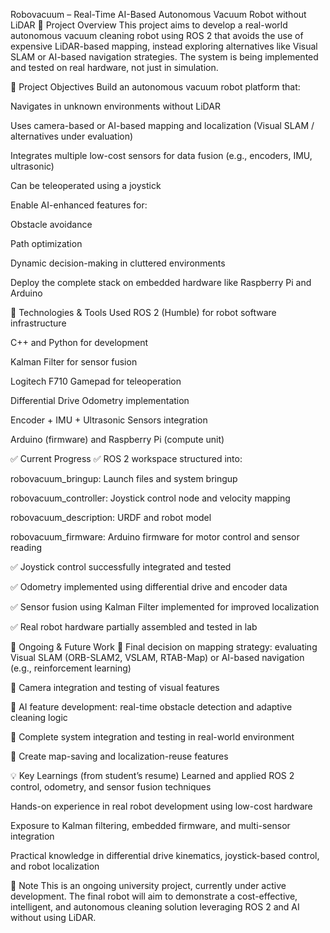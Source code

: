 Robovacuum – Real-Time AI-Based Autonomous Vacuum Robot without LiDAR
🚀 Project Overview
This project aims to develop a real-world autonomous vacuum cleaning robot using ROS 2 that avoids the use of expensive LiDAR-based mapping, instead exploring alternatives like Visual SLAM or AI-based navigation strategies. The system is being implemented and tested on real hardware, not just in simulation.

🎯 Project Objectives
Build an autonomous vacuum robot platform that:

Navigates in unknown environments without LiDAR

Uses camera-based or AI-based mapping and localization (Visual SLAM / alternatives under evaluation)

Integrates multiple low-cost sensors for data fusion (e.g., encoders, IMU, ultrasonic)

Can be teleoperated using a joystick

Enable AI-enhanced features for:

Obstacle avoidance

Path optimization

Dynamic decision-making in cluttered environments

Deploy the complete stack on embedded hardware like Raspberry Pi and Arduino

🔧 Technologies & Tools Used
ROS 2 (Humble) for robot software infrastructure

C++ and Python for development

Kalman Filter for sensor fusion

Logitech F710 Gamepad for teleoperation

Differential Drive Odometry implementation

Encoder + IMU + Ultrasonic Sensors integration

Arduino (firmware) and Raspberry Pi (compute unit)

✅ Current Progress
✅ ROS 2 workspace structured into:

robovacuum_bringup: Launch files and system bringup

robovacuum_controller: Joystick control node and velocity mapping

robovacuum_description: URDF and robot model

robovacuum_firmware: Arduino firmware for motor control and sensor reading

✅ Joystick control successfully integrated and tested

✅ Odometry implemented using differential drive and encoder data

✅ Sensor fusion using Kalman Filter implemented for improved localization

✅ Real robot hardware partially assembled and tested in lab

🚧 Ongoing & Future Work
🔄 Final decision on mapping strategy: evaluating Visual SLAM (ORB-SLAM2, VSLAM, RTAB-Map) or AI-based navigation (e.g., reinforcement learning)

🔄 Camera integration and testing of visual features

🔄 AI feature development: real-time obstacle detection and adaptive cleaning logic

🔄 Complete system integration and testing in real-world environment

🔄 Create map-saving and localization-reuse features

💡 Key Learnings (from student’s resume)
Learned and applied ROS 2 control, odometry, and sensor fusion techniques

Hands-on experience in real robot development using low-cost hardware

Exposure to Kalman filtering, embedded firmware, and multi-sensor integration

Practical knowledge in differential drive kinematics, joystick-based control, and robot localization

📌 Note
This is an ongoing university project, currently under active development. The final robot will aim to demonstrate a cost-effective, intelligent, and autonomous cleaning solution leveraging ROS 2 and AI without using LiDAR.
